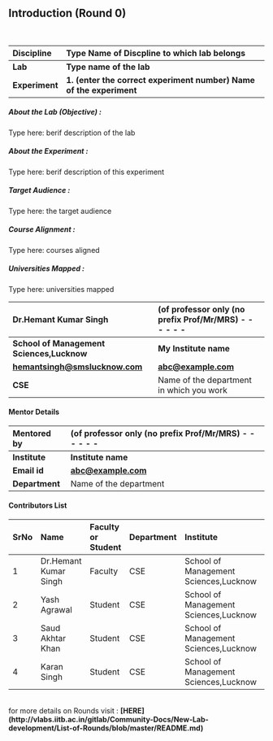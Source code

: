 ## Introduction (Round 0)

<br>

<b>Discipline | <b>Type Name of Discpline  to which lab belongs
:--|:--|
<b> Lab | <b> Type name of the lab
<b> Experiment|     <b> 1. (enter the correct experiment number) Name of the experiment

<h5> About the Lab (Objective) : </h5>

Type here: berif description of the lab

<h5> About the Experiment : </h5>

Type here: berif description of this experiment

<h5> Target Audience : </h5>

Type here: the target audience

<h5> Course Alignment : </h5>

Type here: courses aligned

<h5> Universities Mapped : </h5>

Type here: universities mapped

<b>Dr.Hemant Kumar Singh | <b> (of professor only (no prefix Prof/Mr/MRS) - - - - - -
:--|:--|
<b> School of Management Sciences,Lucknow | <b> My Institute name
<b> hemantsingh@smslucknow.com|     <b> abc@example.com
<b> CSE | Name of the department in which you work

#### Mentor Details

<b>Mentored by | <b> (of professor only (no prefix Prof/Mr/MRS) - - - - - -
:--|:--|
<b> Institute | <b> Institute name
<b> Email id|     <b> abc@example.com
<b> Department | Name of the department

#### Contributors List

SrNo | Name | Faculty or Student | Department| Institute | Email id
:--|:--|:--|:--|:--|:--|
1 | Dr.Hemant Kumar Singh | Faculty | CSE | School of Management Sciences,Lucknow | hemantsingh@smslucknow.com
2 | Yash Agrawal | Student | CSE | School of Management Sciences,Lucknow | yashagr15@gmail.com
3 | Saud Akhtar Khan | Student | CSE | School of Management Sciences,Lucknow |ksaud7977@gmail.com
4 | Karan Singh | Student | CSE | School of Management Sciences,Lucknow |karansinghtomar123@gmail.com


<br>
for more details on Rounds visit : <b> [HERE](http://vlabs.iitb.ac.in/gitlab/Community-Docs/New-Lab-development/List-of-Rounds/blob/master/README.md) </b>
